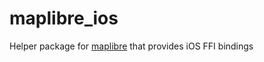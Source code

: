 # maplibre_ios

Helper package for [maplibre](https://pub.dev/packages/maplibre) that provides iOS FFI bindings
